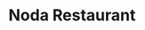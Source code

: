 ---
layout: place
title: "Noda Restaurant"
permalink: /california/pasadena/noda-restaurant.html
stateAbbr: CA
stateName: California
cityName: Pasadena
seo:
  name: "Noda Restaurant"
  type: Restaurant
  links: http://noda.lany.io/
description: "Noda Restaurant serves delicious sushi in Pasadena, California. Try fresh Japanese dishes for a great dining experience. "
place_id: ChIJ5VWQm6DEwoARWXUXFoaxr_k
photos:
  - name: >-
      places/ChIJ5VWQm6DEwoARWXUXFoaxr_k/photos/AeeoHcI0T1iexbuyNpBdx5fP8bsvOwRCDiBbeinM7Y8AwxfFukdQkBdrs0kNoLYUxIL6DnHwwni1CHVT6qL2Jzo0MttFhcZ2SOuqZ3kAWacIyjJOv4mcOHQFEGLm_ETRndEMpdNpEWgiK-lGhUDhCP69XWsprh-kCZmRVQCnZck0DGUu0xKd2A0qbJk6wKz1Kde7aP5Alw7EwqpogM-4owpgTdkw4emBK64eRVUzVL619Nxjjv5EtH946FRjogR0FYPo2lb0OuKYjjghRQepPf9ifQI8muQt6VwmsKOCoRE0kG_BTDHf7XBO59PYhMVcMNcHfG3uDu-RUlXETnb5u6-ICYqtT-LDu9aCTMGo2zSliS1SstjsEiL_ZDJQzbR6Wu17ENSRNSNfzKxlLf8x5kmsGamKciisf351g5wtPa9iZqbPTg
    widthPx: 3000
    heightPx: 4000
    authorAttributions:
      - displayName: STEVEN B
        uri: https://maps.google.com/maps/contrib/102084542345981907576
        photoUri: >-
          https://lh3.googleusercontent.com/a-/ALV-UjUU9ILdkluCRRI2ozkbNXromfzOTDFEEAQkpbLOfD9qFH7BGmI=s100-p-k-no-mo
    flagContentUri: >-
      https://www.google.com/local/imagery/report/?cb_client=maps_api_places.places_api&image_key=!1e10!2sCIHM0ogKEICAgID5mZDkRA&hl=en-US
    googleMapsUri: >-
      https://www.google.com/maps/place//data=!3m4!1e2!3m2!1sCIHM0ogKEICAgID5mZDkRA!2e10!4m2!3m1!1s0x80c2c4a09b9055e5:0xf9afb18616177559
  - name: >-
      places/ChIJ5VWQm6DEwoARWXUXFoaxr_k/photos/AeeoHcLFPBiKgu22oEoAg4nR1a0vxSKEU5nGJmwdg8wAk8QfNm5uM3DYLVLMJ6fBWnpigDYQ9ibgzMMoz4FZVDAKZ1qr_cvAi3Ohu5ICulqTUdSzY_RU-XgRV4PWuolskFCoHLO9N5pYWSuZ6J31nkWOyIO-QYymWIKloNmOVG7ciqxFfOwf-dBCUUV5PF16BkwguZqt1pLiSxWF0-jeFW0Y2oyJ5NqNCWMexP6YaRqXnJerCDByK4yHArSw4NLiFMuRpmk98eVTTAFYAGEf69FI7SaMJRWvh71YfbzLybCucp6LWomloif9sve1r_neB0ItAmbInmXLh5ecnoZCiDEcr50RgXoYTC-TcFEBIyAhzNAK3dByfTtgS_SGG80Hs0ckx3CyNbMhEEBLUvq3azzFZHPdWyT2L9LbleS3WJvRL5w
    widthPx: 4032
    heightPx: 3024
    authorAttributions:
      - displayName: Jose Baldonado
        uri: https://maps.google.com/maps/contrib/109938665301450312177
        photoUri: >-
          https://lh3.googleusercontent.com/a-/ALV-UjXYUCcpr3QzTCNpsQHEmaD2ULJrunSJ5U6MqD92BDrT_GCPQ26l=s100-p-k-no-mo
    flagContentUri: >-
      https://www.google.com/local/imagery/report/?cb_client=maps_api_places.places_api&image_key=!1e10!2sCIHM0ogKEICAgICkoYmILw&hl=en-US
    googleMapsUri: >-
      https://www.google.com/maps/place//data=!3m4!1e2!3m2!1sCIHM0ogKEICAgICkoYmILw!2e10!4m2!3m1!1s0x80c2c4a09b9055e5:0xf9afb18616177559
  - name: >-
      places/ChIJ5VWQm6DEwoARWXUXFoaxr_k/photos/AeeoHcIxaSQVhdgczrBfa19sL6z_CJds4cVBa9X8JNVrDxFNU4P8weZyRgJXtgEN8gwTRWmJMtzsAxzHEppAhIglgG-MshXwfru6-up7j6d145kQXcenIezqStWNZx_zK3Kcx8eFTnVzSwrY0g6Up0IDXOigdGUwfK0YQscN72GZsyh07RMqc7-MtbcQa6x-tbPQn4-YtmjddmklJ02DbvpR3AIeI5nQi_vOs-DgJ-91b3eK9qvJ2qy5TFqWm_Jp1xTu_7b-tD5IbxrAPo7BcuZqINqLOHRdgbC6Wg5vDL8h4cW__1xlYIjuF11M5xxhWeTu32a5zTaBsscnc-r4pvEEflQFrdWPPy57CqqONj9mDKiXic2jLDEkwThs5YoKy0oMzZyfTvwUtMBvnqxva9vXohihfxzGC6fboKHzNuyBfKu3_j4
    widthPx: 4032
    heightPx: 2268
    authorAttributions:
      - displayName: Tanya Urrutia
        uri: https://maps.google.com/maps/contrib/101780056124793580079
        photoUri: >-
          https://lh3.googleusercontent.com/a-/ALV-UjWE1u0P3_7vbvlc-oqfWyvCXPx4rL5hgsiU1aJ9o0Eap8uCMwL3=s100-p-k-no-mo
    flagContentUri: >-
      https://www.google.com/local/imagery/report/?cb_client=maps_api_places.places_api&image_key=!1e10!2sCIHM0ogKEICAgIC7-ruevgE&hl=en-US
    googleMapsUri: >-
      https://www.google.com/maps/place//data=!3m4!1e2!3m2!1sCIHM0ogKEICAgIC7-ruevgE!2e10!4m2!3m1!1s0x80c2c4a09b9055e5:0xf9afb18616177559
  - name: >-
      places/ChIJ5VWQm6DEwoARWXUXFoaxr_k/photos/AeeoHcIHyGteRU4ofF-_fy8evy1tiKWk4erjRE22Z6hGR7txrpP1EhJIpYD-fUI9GDklec8b6u7nNzvupwpcGKBqZCcasxQmlQF5LDxES9cnK0pBkLDYZOBoU0Joa8CPc1V-OaFSeNhmsC7zdw8X-4tvkhRbM5204yn30u_gENDFTNffsED_UAnBy2MqZOi5rz4ybVwAe_QhD_XMV8aZ2blB_lv3DQRW58Gzt7g8XXXnv9Ccf06AZVaSHraAPELNu2QW6EMQKuxLZZHBK-MMG0DoyRxX0e2I4KdIX1prl375yp9EQIdKtje3_2Jonvi09V30GVhwl2EafwDFnRwJyDBtedXy5bsKo4HaUW4ArSy_yMy1WmjA-yzrANiFSTU057IFlAlKVFYCYaY87-WDxqOqJVxZY6X5xQkTWSzN7Mn6CGm3qv_OXPFZRYymktCloQ
    widthPx: 4032
    heightPx: 3024
    authorAttributions:
      - displayName: Emil H
        uri: https://maps.google.com/maps/contrib/104740103406697061965
        photoUri: >-
          https://lh3.googleusercontent.com/a-/ALV-UjXAMlmTyXY0vERgB4ftPCg3JEC0JCfmeyjv-T_5QiBIzlFkG6LR=s100-p-k-no-mo
    flagContentUri: >-
      https://www.google.com/local/imagery/report/?cb_client=maps_api_places.places_api&image_key=!1e10!2sCIABIhADycKzmi-qMGfYiSIAAqbz&hl=en-US
    googleMapsUri: >-
      https://www.google.com/maps/place//data=!3m4!1e2!3m2!1sCIABIhADycKzmi-qMGfYiSIAAqbz!2e10!4m2!3m1!1s0x80c2c4a09b9055e5:0xf9afb18616177559
  - name: >-
      places/ChIJ5VWQm6DEwoARWXUXFoaxr_k/photos/AeeoHcLhMc7yWv4hAnhq-UgMgE1LvXVAW4_TLsCbs-6cVJL8HSA2xy5CmnjNjlxFXsce2IdQB2FgvFHg66_D7c5P00SVJmSwHPkuAHjGHO3LdmygXtjohndTGPK-XKEhWbn1h4yqR-NzbJtKWJBdGfmQc6Cq46eAluiu4nJut5viOd9cMbOn04TuPOjw1VdjIZMYpLl3jyV5hAJMrDm6itVYLttOl_cCdMq8UOvXhS2VA1RXeYQk7i7D0TGznwsQVs3k-5DafU3_pdUOMxmMAXBc1gb63dag59IG9nj7nwvG9EpT2IyK7u9QOJDjJIUCw_W9BOnPKxtoXshK3Mr1RKKjMbRJrZDDC9RnZ2K_eLF8tXEPoMM8BP8jpeStSpLhf5uQ5oC7DnP7kxfaCFxsOYMFa8Kxkr5k-hFc2sdpfv8PwmTWggA07-5VTrIlGC14RvtA
    widthPx: 4032
    heightPx: 3024
    authorAttributions:
      - displayName: Emil H
        uri: https://maps.google.com/maps/contrib/104740103406697061965
        photoUri: >-
          https://lh3.googleusercontent.com/a-/ALV-UjXAMlmTyXY0vERgB4ftPCg3JEC0JCfmeyjv-T_5QiBIzlFkG6LR=s100-p-k-no-mo
    flagContentUri: >-
      https://www.google.com/local/imagery/report/?cb_client=maps_api_places.places_api&image_key=!1e10!2sCIABIhADyc5UEDMeUGfYiSQADdbV&hl=en-US
    googleMapsUri: >-
      https://www.google.com/maps/place//data=!3m4!1e2!3m2!1sCIABIhADyc5UEDMeUGfYiSQADdbV!2e10!4m2!3m1!1s0x80c2c4a09b9055e5:0xf9afb18616177559
  - name: >-
      places/ChIJ5VWQm6DEwoARWXUXFoaxr_k/photos/AeeoHcKKijQ1Xyzri7RBtzTciK79CIKb-jlIbjhn_NQw7sLqdbwX0dG4x0Zr1RdRvXLw4V-j8e8bTi877kY96w5F3eRGV_062uLTEiu0fy-HxbK64IX4ZAeveqxYrW1zWf9kZR_9EA8mC_bgWAJhIbGNQ-CJtkdCTRVcdT8wCN2irEzHIDU-2NcPXgdmgf1_YUpzGortVfi7BPcBq05RhW_k50Px1Rk0IyFJbTlYMLkK98olD_snyrGcSFk2Q8WXWEPRRJ2hitzuLjspnZVxWNaWKz2QpBLjv1aOptA7v2FC7p3z6ugUBqbQb1SuPQXX2iCvwND-GhrDX5uXbSA7wQtX0C3yiLuT65gxreVjCE28To-jYovygh7QetiOI9Hdhkeg3JEPauBGln60UdZbguPwohET_9E7sgASrfD8oc_27O3N8w
    widthPx: 2448
    heightPx: 2447
    authorAttributions:
      - displayName: Peter Boorman
        uri: https://maps.google.com/maps/contrib/106756403011540974157
        photoUri: >-
          https://lh3.googleusercontent.com/a-/ALV-UjXaukPTJpSlgdl-St9WMB_cw36Tz1EccHOM-brvYeClsPSE99qN=s100-p-k-no-mo
    flagContentUri: >-
      https://www.google.com/local/imagery/report/?cb_client=maps_api_places.places_api&image_key=!1e10!2sCIHM0ogKEICAgID4vJzIcA&hl=en-US
    googleMapsUri: >-
      https://www.google.com/maps/place//data=!3m4!1e2!3m2!1sCIHM0ogKEICAgID4vJzIcA!2e10!4m2!3m1!1s0x80c2c4a09b9055e5:0xf9afb18616177559
  - name: >-
      places/ChIJ5VWQm6DEwoARWXUXFoaxr_k/photos/AeeoHcKgfw_eLL6fFRoQCYPIcW-rQ4EmTaXMjeGLDC8gfvwyCQYK-nQ6TF_acx2sAgPfxJd7bAjB7tf0nIdbzW6M1ZWGzYf1sM6yf-2lf4YAOovavT2bQECirsHqtt-7MBtOgKQ6t85xxm6gD3T6CxaWaVMDYxXJXa7gn225EH_tzdEMjmPX8bI8vM6ojojiuVS8AFW1HQZSonKoT_12nOBIoKevPxARKA5tZY1gB8FhGZUq4dUnVtxRM6TIyQFqtGlL8J4evWfsHdwSd-wVK9vpD-rGkHoeNfCKE5GLlawAjHj_ZGA_JNHIznezkBPfXCQQCQZDMEovWFsAcXs3G0hzbhpDXcTitK6ZPjd1yFDfYU6YAYj_-zUOSjg8wd8pzl78tSWPPDfABBpdJgsvTHHPRllD0UQIuP922EwiZ4bF2UJvmefX
    widthPx: 4032
    heightPx: 3024
    authorAttributions:
      - displayName: Susanna SS
        uri: https://maps.google.com/maps/contrib/108061464935798864805
        photoUri: >-
          https://lh3.googleusercontent.com/a/ACg8ocIAjOtaAF0hv85korHcFMnz3vfM-mAJ_UFlNXvhVys3tw5C2w=s100-p-k-no-mo
    flagContentUri: >-
      https://www.google.com/local/imagery/report/?cb_client=maps_api_places.places_api&image_key=!1e10!2sCIHM0ogKEICAgICR9K7NjgE&hl=en-US
    googleMapsUri: >-
      https://www.google.com/maps/place//data=!3m4!1e2!3m2!1sCIHM0ogKEICAgICR9K7NjgE!2e10!4m2!3m1!1s0x80c2c4a09b9055e5:0xf9afb18616177559
  - name: >-
      places/ChIJ5VWQm6DEwoARWXUXFoaxr_k/photos/AeeoHcLgroh15lhIkpaCoTW7-SwtstUmCPGozi1GFwz2lx9wtsmnM09Gt4mmHtefELmUFPKtWHyt5v3MAbNWh_UiuZvbNk2pb1O0j8tyXM4t1QOu5krPTb1LrP7gBoir2fHAfCVKDN9CNJmOdZI2QGCFqmd0IMRFChG_AzsRyG_5l9Gh05eDdbPLhytP5Ir_2ATbxz2C8jsmsX9jDOOfURZDzU0lS5O8YnNPLZ5PvDSiLIoMcVw7nxzYz0Nty1epDwnP0RqAHFKh7V6oQHkj-v29NBBuG4UJM42nit-9R6ay_I4aPSy2NqCn8qVcgt_bdrmLcurNL5e_CaA0O1y7seVRsvifM3BuPEtg8ZATHS7SbgRpb8QT4YtyInys5tQENbv29KI4d1AtzS9Fj6Q_NgQeCLL70-17a9nKpVkQb1euepA8QAAJ
    widthPx: 4032
    heightPx: 3024
    authorAttributions:
      - displayName: Mashed Potato Cat
        uri: https://maps.google.com/maps/contrib/110032790597973739473
        photoUri: >-
          https://lh3.googleusercontent.com/a-/ALV-UjX9-UCi9h6cptuMFS44KjU-q_wmIEYl7foFV_zeTqtMJae0BjjuNg=s100-p-k-no-mo
    flagContentUri: >-
      https://www.google.com/local/imagery/report/?cb_client=maps_api_places.places_api&image_key=!1e10!2sCIHM0ogKEICAgICE2pjjvQE&hl=en-US
    googleMapsUri: >-
      https://www.google.com/maps/place//data=!3m4!1e2!3m2!1sCIHM0ogKEICAgICE2pjjvQE!2e10!4m2!3m1!1s0x80c2c4a09b9055e5:0xf9afb18616177559
  - name: >-
      places/ChIJ5VWQm6DEwoARWXUXFoaxr_k/photos/AeeoHcLhVd9s2rBhWTSfjUSkkbNGL-ODqZ1qnSc2ndXgjeeJv4cJFGM3Qu4FbqLP9VBecCXxL32HZdBkOAqjVzXxRgcEOsTf8bsSj-OanZVDpJxJRCnGic7Ziy9ZbmEy88qkb-R7nZmHrQ4MOhgTFbCngScL4i1OlCdTGMSJw7DpDniaTh2DiquuZ-XBrVDluNcBMbtt7DpdrEydo7eCoOcDQChn9aV_VBn9dr5CL5-Qgmk5cza7uQzBN8A2AWFGbnPqASE_T3gJm8SseBBZNTMNFkVduX9wMaLdRo0dIc3Wt6WHtUcufWxSLFXcAkIfVhJkygbNtIdoT4kxFlLtw3fcZMqK-4ZxaG2VJs0WlLYeqAxKxwG1GmdEPn52BpFHV335oSVaeTblnCL5rdlEAj4UV7mHS4uB71R-52C-Y7SmdGIljMU
    widthPx: 4032
    heightPx: 3024
    authorAttributions:
      - displayName: Yao-Yuan Mao
        uri: https://maps.google.com/maps/contrib/104002768945065795321
        photoUri: >-
          https://lh3.googleusercontent.com/a-/ALV-UjWetl9Hbch6fD0GhyzpNnf7ooJYCUJuDzQ8xnBnXi8HvuqCYNQc_w=s100-p-k-no-mo
    flagContentUri: >-
      https://www.google.com/local/imagery/report/?cb_client=maps_api_places.places_api&image_key=!1e10!2sCIHM0ogKEICAgIDxx-zbwAE&hl=en-US
    googleMapsUri: >-
      https://www.google.com/maps/place//data=!3m4!1e2!3m2!1sCIHM0ogKEICAgIDxx-zbwAE!2e10!4m2!3m1!1s0x80c2c4a09b9055e5:0xf9afb18616177559
  - name: >-
      places/ChIJ5VWQm6DEwoARWXUXFoaxr_k/photos/AeeoHcIqJowc3CVRj35DnlxXEAttdUcXVz1t4vapvSdS5J6BAUavKhtA_3BO7Gn68iQu7zZqy9S3uwMGlAPF4qTG2QX2Hga5EglLQLc4Fo2eR4LtjuSkmj5cB0OR2krCyxiLkQyvShgbyjI-BEY3dQtwZL5AV5WDAUV_2xcBx4j4VMtI2FqvF-uPqZSdDXuL3b0Fc4oApAturng4idBfMpELHkBXLWj4BVVbDL2KjPfwXB02CWMC1BVojU8sKLaXWkoVcbWkQr4z59pvLW3BMyyrad3TRukWNwgtfXNm0GzQEN9goHzq2tSKsXH_BRr_azQtYp6RLMlS4WOW0eW901Jsii18-BKeIft61mS3ufEJy6IGKMudfGGKjLt4XUWLqcaDyuv76to8N4m6lIK8eIYIIFcFRFefTwfB_3I4Hk0YHLwsuhIM
    widthPx: 4608
    heightPx: 2592
    authorAttributions:
      - displayName: Kevin Sewell
        uri: https://maps.google.com/maps/contrib/103428645361457025962
        photoUri: >-
          https://lh3.googleusercontent.com/a-/ALV-UjVBW_Ctpv0kiaHhOYCcPBFTp4-xqO-u39spiIG3JaMO4y1bX9nyDw=s100-p-k-no-mo
    flagContentUri: >-
      https://www.google.com/local/imagery/report/?cb_client=maps_api_places.places_api&image_key=!1e10!2sCIHM0ogKEICAgICW17zRxwE&hl=en-US
    googleMapsUri: >-
      https://www.google.com/maps/place//data=!3m4!1e2!3m2!1sCIHM0ogKEICAgICW17zRxwE!2e10!4m2!3m1!1s0x80c2c4a09b9055e5:0xf9afb18616177559
address: 546 S Lake Ave, Pasadena, CA 91101, USA
street: 546 S Lake Ave
city: Pasadena
state: CA
zip: '91101'
country: USA
neighborhood: null
latitude: '34.136483'
longitude: '-118.132091'
accessibility_options:
  wheelchairAccessibleParking: true
  wheelchairAccessibleEntrance: true
  wheelchairAccessibleRestroom: true
  wheelchairAccessibleSeating: true
business_status: OPERATIONAL
name: Noda Restaurant
google_maps_links:
  directionsUri: >-
    https://www.google.com/maps/dir//''/data=!4m7!4m6!1m1!4e2!1m2!1m1!1s0x80c2c4a09b9055e5:0xf9afb18616177559!3e0
  placeUri: https://maps.google.com/?cid=17991794225822791001
  writeAReviewUri: >-
    https://www.google.com/maps/place//data=!4m3!3m2!1s0x80c2c4a09b9055e5:0xf9afb18616177559!12e1
  reviewsUri: >-
    https://www.google.com/maps/place//data=!4m4!3m3!1s0x80c2c4a09b9055e5:0xf9afb18616177559!9m1!1b1
  photosUri: >-
    https://www.google.com/maps/place//data=!4m3!3m2!1s0x80c2c4a09b9055e5:0xf9afb18616177559!10e5
primary_type: Japanese Restaurant
opening_hours:
  regular:
    - 'Monday: 11:30 AM – 2:00 PM, 5:00 – 8:30 PM'
    - 'Tuesday: 11:30 AM – 2:00 PM, 5:00 – 8:30 PM'
    - 'Wednesday: 11:30 AM – 2:00 PM, 5:00 – 8:30 PM'
    - 'Thursday: 11:30 AM – 2:00 PM, 5:00 – 8:30 PM'
    - 'Friday: 11:30 AM – 2:00 PM, 5:00 – 9:00 PM'
    - 'Saturday: 5:00 – 9:00 PM'
    - 'Sunday: Closed'
  current:
    - 'Monday: 11:30 AM – 2:00 PM, 5:00 – 8:30 PM'
    - 'Tuesday: 11:30 AM – 2:00 PM, 5:00 – 8:30 PM'
    - 'Wednesday: 11:30 AM – 2:00 PM, 5:00 – 8:30 PM'
    - 'Thursday: 11:30 AM – 2:00 PM, 5:00 – 8:30 PM'
    - 'Friday: 11:30 AM – 2:00 PM, 5:00 – 9:00 PM'
    - 'Saturday: 5:00 – 9:00 PM'
    - 'Sunday: Closed'
secondary_opening_hours:
  regular:
    weekdayDescriptions: null
    type: null
  current:
    weekdayDescriptions: null
    type: null
phone: (626) 793-2600
price_level: PRICE_LEVEL_MODERATE
price_range: $30 &ndash; $50
rating: '4.3'
rating_count: 0
website: http://noda.lany.io/
reviews: null
parking_options: null
payment_options: null
allow_dogs: null
curbside_pickup: null
delivery: null
dine_in: null
good_for_children: null
good_for_groups: null
good_for_sports: null
live_music: null
menu_for_children: null
outdoor_seating: null
reservable: null
restroom: null
serves_beer: null
serves_breakfast: null
serves_brunch: null
serves_cocktails: null
serves_coffee: null
serves_dinner: null
serves_dessert: null
serves_lunch: null
serves_vegetarian_food: null
serves_wine: null
takeout: null
update_category: essentials
summary: null

---